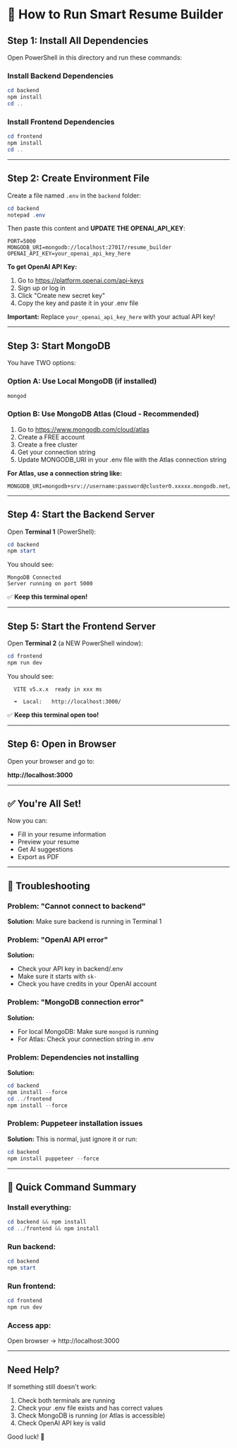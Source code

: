 # 🚀 How to Run Smart Resume Builder

## Step 1: Install All Dependencies

Open PowerShell in this directory and run these commands:

### Install Backend Dependencies
```powershell
cd backend
npm install
cd ..
```

### Install Frontend Dependencies
```powershell
cd frontend
npm install
cd ..
```

---

## Step 2: Create Environment File

Create a file named `.env` in the `backend` folder:

```powershell
cd backend
notepad .env
```

Then paste this content and **UPDATE THE OPENAI_API_KEY**:

```env
PORT=5000
MONGODB_URI=mongodb://localhost:27017/resume_builder
OPENAI_API_KEY=your_openai_api_key_here
```

**To get OpenAI API Key:**
1. Go to https://platform.openai.com/api-keys
2. Sign up or log in
3. Click "Create new secret key"
4. Copy the key and paste it in your .env file

**Important:** Replace `your_openai_api_key_here` with your actual API key!

---

## Step 3: Start MongoDB

You have TWO options:

### Option A: Use Local MongoDB (if installed)
```powershell
mongod
```

### Option B: Use MongoDB Atlas (Cloud - Recommended)
1. Go to https://www.mongodb.com/cloud/atlas
2. Create a FREE account
3. Create a free cluster
4. Get your connection string
5. Update MONGODB_URI in your .env file with the Atlas connection string

**For Atlas, use a connection string like:**
```env
MONGODB_URI=mongodb+srv://username:password@cluster0.xxxxx.mongodb.net/resume_builder
```

---

## Step 4: Start the Backend Server

Open **Terminal 1** (PowerShell):

```powershell
cd backend
npm start
```

You should see:
```
MongoDB Connected
Server running on port 5000
```

✅ **Keep this terminal open!**

---

## Step 5: Start the Frontend Server

Open **Terminal 2** (a NEW PowerShell window):

```powershell
cd frontend
npm run dev
```

You should see:
```
  VITE v5.x.x  ready in xxx ms

  ➜  Local:   http://localhost:3000/
```

✅ **Keep this terminal open too!**

---

## Step 6: Open in Browser

Open your browser and go to:

**http://localhost:3000**

---

## ✅ You're All Set!

Now you can:
- Fill in your resume information
- Preview your resume
- Get AI suggestions
- Export as PDF

---

## 🐛 Troubleshooting

### Problem: "Cannot connect to backend"
**Solution:** Make sure backend is running in Terminal 1

### Problem: "OpenAI API error"
**Solution:** 
- Check your API key in backend/.env
- Make sure it starts with `sk-`
- Check you have credits in your OpenAI account

### Problem: "MongoDB connection error"
**Solution:**
- For local MongoDB: Make sure `mongod` is running
- For Atlas: Check your connection string in .env

### Problem: Dependencies not installing
**Solution:**
```powershell
cd backend
npm install --force
cd ../frontend
npm install --force
```

### Problem: Puppeteer installation issues
**Solution:** This is normal, just ignore it or run:
```powershell
cd backend
npm install puppeteer --force
```

---

## 🎯 Quick Command Summary

### Install everything:
```powershell
cd backend && npm install
cd ../frontend && npm install
```

### Run backend:
```powershell
cd backend
npm start
```

### Run frontend:
```powershell
cd frontend
npm run dev
```

### Access app:
Open browser → http://localhost:3000

---

## Need Help?

If something still doesn't work:

1. Check both terminals are running
2. Check your .env file exists and has correct values
3. Check MongoDB is running (or Atlas is accessible)
4. Check OpenAI API key is valid

Good luck! 🚀

